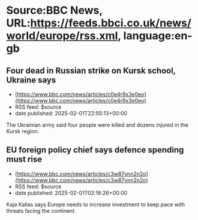 # Source:BBC News, URL:https://feeds.bbci.co.uk/news/world/europe/rss.xml, language:en-gb

## Four dead in Russian strike on Kursk school, Ukraine says
 - [https://www.bbc.com/news/articles/c0e4r9x3e0eo](https://www.bbc.com/news/articles/c0e4r9x3e0eo)
 - RSS feed: $source
 - date published: 2025-02-01T22:55:13+00:00

The Ukrainian army said four people were killed and dozens injured in the Kursk region.

## EU foreign policy chief says defence spending must rise
 - [https://www.bbc.com/news/articles/c3w87ynn2n2o](https://www.bbc.com/news/articles/c3w87ynn2n2o)
 - RSS feed: $source
 - date published: 2025-02-01T02:16:26+00:00

Kaja Kallas says Europe needs to increase investment to keep pace with threats facing the continent.

